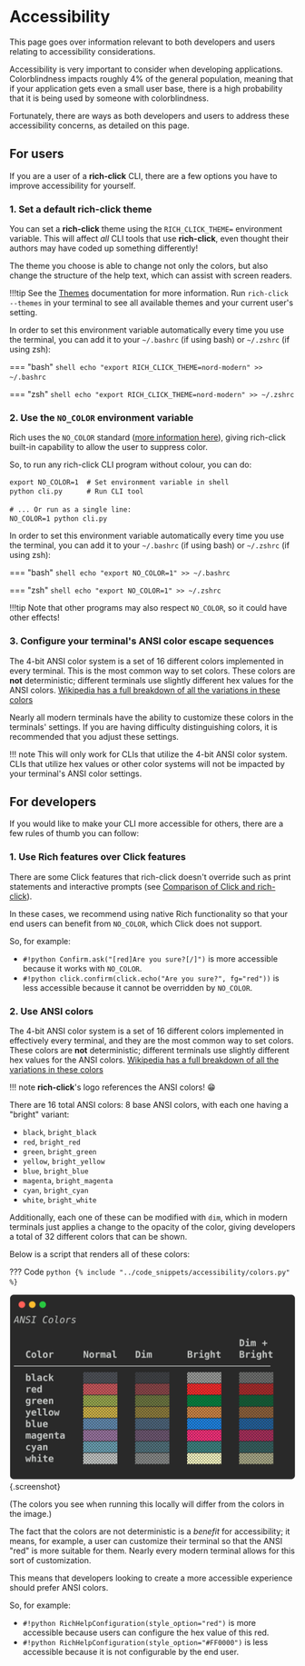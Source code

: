 # Accessibility

This page goes over information relevant to both developers and users relating to accessibility considerations.

Accessibility is very important to consider when developing applications.
Colorblindness impacts roughly 4% of the general population, meaning that if your application gets even a small user base, there is a high probability that it is being used by someone with colorblindness.

Fortunately, there are ways as both developers and users to address these accessibility concerns, as detailed on this page.

## For users

If you are a user of a **rich-click** CLI, there are a few options you have to improve accessibility for yourself.

### 1. Set a default **rich-click** theme

You can set a **rich-click** theme using the `RICH_CLICK_THEME=` environment variable.
This will affect _all_ CLI tools that use **rich-click**, even thought their authors may have coded up something differently!

The theme you choose is able to change not only the colors, but also change the structure of the help text, which can assist with screen readers.

!!!tip
    See the [Themes](themes.md) documentation for more information.
    Run `rich-click --themes` in your terminal to see all available themes and your current user's setting.

In order to set this environment variable automatically every time you use the terminal, you can add it to your `~/.bashrc` (if using bash) or `~/.zshrc` (if using zsh):

=== "bash"
    ```shell
    echo "export RICH_CLICK_THEME=nord-modern" >> ~/.bashrc
    ```

=== "zsh"
    ```shell
    echo "export RICH_CLICK_THEME=nord-modern" >> ~/.zshrc
    ```

### 2. Use the `NO_COLOR` environment variable

Rich uses the `NO_COLOR` standard ([more information here](https://no-color.org/)), giving rich-click built-in capability to allow the user to suppress color.

So, to run any rich-click CLI program without colour, you can do:

```shell
export NO_COLOR=1  # Set environment variable in shell
python cli.py      # Run CLI tool

# ... Or run as a single line:
NO_COLOR=1 python cli.py
```

In order to set this environment variable automatically every time you use the terminal, you can add it to your `~/.bashrc` (if using bash) or `~/.zshrc` (if using zsh):

=== "bash"
    ```shell
    echo "export NO_COLOR=1" >> ~/.bashrc
    ```

=== "zsh"
    ```shell
    echo "export NO_COLOR=1" >> ~/.zshrc
    ```

!!!tip
    Note that other programs may also respect `NO_COLOR`, so it could have other effects!

### 3. Configure your terminal's ANSI color escape sequences

The 4-bit ANSI color system is a set of 16 different colors implemented in every terminal. This is the most common way to set colors.
These colors are **not** deterministic; different terminals use slightly different hex values for the ANSI colors. [Wikipedia has a full breakdown of all the variations in these colors](https://en.wikipedia.org/wiki/ANSI_escape_code#3-bit_and_4-bit)

Nearly all modern terminals have the ability to customize these colors in the terminals' settings.
If you are having difficulty distinguishing colors, it is recommended that you adjust these settings.

!!! note
    This will only work for CLIs that utilize the 4-bit ANSI color system.
    CLIs that utilize hex values or other color systems will not be impacted by your terminal's ANSI color settings.

## For developers

If you would like to make your CLI more accessible for others, there are a few rules of thumb you can follow:

### 1. Use Rich features over Click features

There are some Click features that rich-click doesn't override such as print statements and interactive prompts (see [Comparison of Click and rich-click](comparison_of_click_and_rich_click.md#click-features-that-rich-click-does-not-override)).

In these cases, we recommend using native Rich functionality so that your end users can benefit from `NO_COLOR`, which Click does not support.

So, for example:

- `#!python Confirm.ask("[red]Are you sure?[/]")` is more accessible because it works with `NO_COLOR`.
- `#!python click.confirm(click.echo("Are you sure?", fg="red"))` is less accessible because it cannot be overridden by `NO_COLOR`.

### 2. Use ANSI colors

The 4-bit ANSI color system is a set of 16 different colors implemented in effectively every terminal, and they are the most common way to set colors.
These colors are **not** deterministic; different terminals use slightly different hex values for the ANSI colors. [Wikipedia has a full breakdown of all the variations in these colors](https://en.wikipedia.org/wiki/ANSI_escape_code#3-bit_and_4-bit)

!!! note
    **rich-click**'s logo references the ANSI colors! 😁

There are 16 total ANSI colors: 8 base ANSI colors, with each one having a "bright" variant:

- `black`, `bright_black`
- `red`, `bright_red`
- `green`, `bright_green`
- `yellow`, `bright_yellow`
- `blue`, `bright_blue`
- `magenta`, `bright_magenta`
- `cyan`, `bright_cyan`
- `white`, `bright_white`

Additionally, each one of these can be modified with `dim`, which in modern terminals just applies a change to the opacity of the color, giving developers a total of 32 different colors that can be shown.

Below is a script that renders all of these colors:

??? Code
    ```python
    {%
        include "../code_snippets/accessibility/colors.py"
    %}
    ```

<!-- RICH-CODEX
working_dir: docs/code_snippets/accessibility
hide_command: true
terminal_width: 48
-->
![`python colors.py`](../images/code_snippets/accessibility/colors.svg){.screenshot}

(The colors you see when running this locally will differ from the colors in the image.)

The fact that the colors are not deterministic is a _benefit_ for accessibility; it means, for example, a user can customize their terminal so that the ANSI "red" is more suitable for them.
Nearly every modern terminal allows for this sort of customization.

This means that developers looking to create a more accessible experience should prefer ANSI colors.

So, for example:

- `#!python RichHelpConfiguration(style_option="red")` is more accessible because users can configure the hex value of this red.
- `#!python RichHelpConfiguration(style_option="#FF0000")` is less accessible because it is not configurable by the end user.
